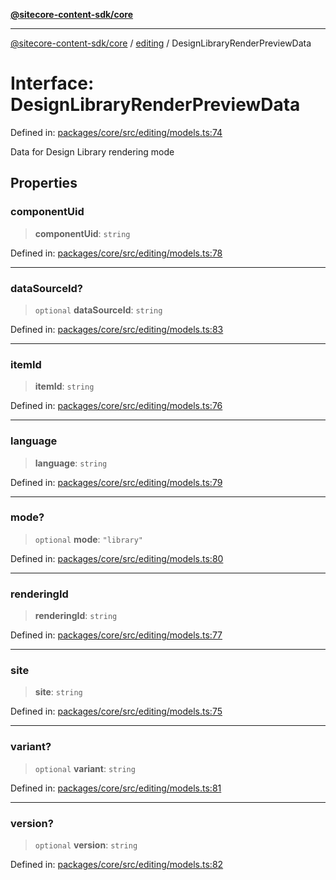 [**@sitecore-content-sdk/core**](../../README.md)

***

[@sitecore-content-sdk/core](../../README.md) / [editing](../README.md) / DesignLibraryRenderPreviewData

# Interface: DesignLibraryRenderPreviewData

Defined in: [packages/core/src/editing/models.ts:74](https://github.com/Sitecore/content-sdk/blob/8b95896c4f9d2f6a2c452ee63406a9f69e9ab407/packages/core/src/editing/models.ts#L74)

Data for Design Library rendering mode

## Properties

### componentUid

> **componentUid**: `string`

Defined in: [packages/core/src/editing/models.ts:78](https://github.com/Sitecore/content-sdk/blob/8b95896c4f9d2f6a2c452ee63406a9f69e9ab407/packages/core/src/editing/models.ts#L78)

***

### dataSourceId?

> `optional` **dataSourceId**: `string`

Defined in: [packages/core/src/editing/models.ts:83](https://github.com/Sitecore/content-sdk/blob/8b95896c4f9d2f6a2c452ee63406a9f69e9ab407/packages/core/src/editing/models.ts#L83)

***

### itemId

> **itemId**: `string`

Defined in: [packages/core/src/editing/models.ts:76](https://github.com/Sitecore/content-sdk/blob/8b95896c4f9d2f6a2c452ee63406a9f69e9ab407/packages/core/src/editing/models.ts#L76)

***

### language

> **language**: `string`

Defined in: [packages/core/src/editing/models.ts:79](https://github.com/Sitecore/content-sdk/blob/8b95896c4f9d2f6a2c452ee63406a9f69e9ab407/packages/core/src/editing/models.ts#L79)

***

### mode?

> `optional` **mode**: `"library"`

Defined in: [packages/core/src/editing/models.ts:80](https://github.com/Sitecore/content-sdk/blob/8b95896c4f9d2f6a2c452ee63406a9f69e9ab407/packages/core/src/editing/models.ts#L80)

***

### renderingId

> **renderingId**: `string`

Defined in: [packages/core/src/editing/models.ts:77](https://github.com/Sitecore/content-sdk/blob/8b95896c4f9d2f6a2c452ee63406a9f69e9ab407/packages/core/src/editing/models.ts#L77)

***

### site

> **site**: `string`

Defined in: [packages/core/src/editing/models.ts:75](https://github.com/Sitecore/content-sdk/blob/8b95896c4f9d2f6a2c452ee63406a9f69e9ab407/packages/core/src/editing/models.ts#L75)

***

### variant?

> `optional` **variant**: `string`

Defined in: [packages/core/src/editing/models.ts:81](https://github.com/Sitecore/content-sdk/blob/8b95896c4f9d2f6a2c452ee63406a9f69e9ab407/packages/core/src/editing/models.ts#L81)

***

### version?

> `optional` **version**: `string`

Defined in: [packages/core/src/editing/models.ts:82](https://github.com/Sitecore/content-sdk/blob/8b95896c4f9d2f6a2c452ee63406a9f69e9ab407/packages/core/src/editing/models.ts#L82)

